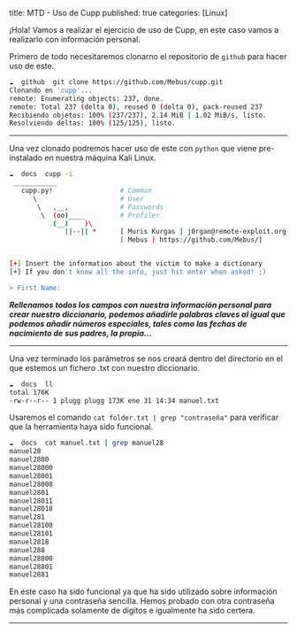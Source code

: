title: MTD - Uso de Cupp
published: true
categories: [Linux]


¡Hola! Vamos a realizar el ejercicio de uso de Cupp, en este caso vamos a realizarlo con información personal.

Primero de todo necesitaremos clonarno el repositorio de `github` para hacer uso de este.

```bash
☁  github  git clone https://github.com/Mebus/cupp.git
Clonando en 'cupp'...
remote: Enumerating objects: 237, done.
remote: Total 237 (delta 0), reused 0 (delta 0), pack-reused 237
Recibiendo objetos: 100% (237/237), 2.14 MiB | 1.02 MiB/s, listo.
Resolviendo deltas: 100% (125/125), listo.

```
* * *
Una vez clonado podremos hacer uso de este con `python` que viene pre-instalado en nuestra máquina Kali Linux.

```bash
☁  docs  cupp -i
 ___________ 
   cupp.py!                 # Common
      \                     # User
       \   ,__,             # Passwords
        \  (oo)____         # Profiler
           (__)    )\   
              ||--|| *      [ Muris Kurgas | j0rgan@remote-exploit.org ]
                            [ Mebus | https://github.com/Mebus/]


[+] Insert the information about the victim to make a dictionary
[+] If you don't know all the info, just hit enter when asked! ;)

> First Name:
```
___Rellenamos todos los campos con nuestra información personal para crear nuestro diccionario, podemos añadirle palabras claves al igual que podemos añadir números especiales, tales como las fechas de nacimiento de sus padres, la propia...___


* * *
Una vez terminado los parámetros se nos creará dentro del directorio en el que estemos un fichero .txt con nuestro diccionario. 
```bash 
☁  docs  ll
total 176K
-rw-r--r-- 1 plugg plugg 173K ene 31 14:34 manuel.txt
```

Usaremos el comando `cat folder.txt | grep "contraseña"` para verificar que la herramienta haya sido funcional.

```bash
☁  docs  cat manuel.txt | grep manuel28
manuel28
manuel2800
manuel28000
manuel28001
manuel28008
manuel2801
manuel28011
manuel28018
manuel281
manuel28100
manuel28101
manuel2818
manuel288
manuel28800
manuel28801
manuel2881
```
En este caso ha sido funcional ya que ha sido utilizado sobre información personal y una contraseña sencilla. Hemos probado con otra contraseña más complicada solamente de digitos e igualmente ha sido certera.

* * * 
